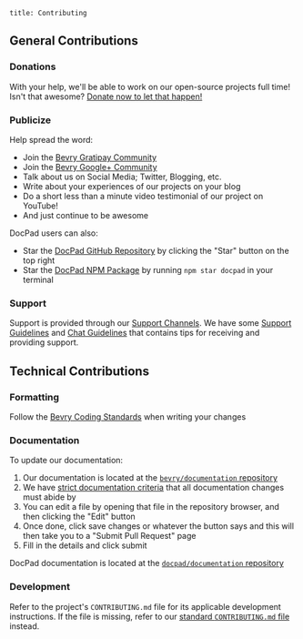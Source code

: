 ```
title: Contributing
```



## General Contributions

### Donations

With your help, we'll be able to work on our open-source projects full time! Isn't that awesome? [Donate now to let that happen!](/donate)


### Publicize

Help spread the word:

- Join the [Bevry Gratipay Community](/gittip-community)
- Join the [Bevry Google+ Community](/google+)
- Talk about us on Social Media; Twitter, Blogging, etc.
- Write about your experiences of our projects on your blog
- Do a short less than a minute video testimonial of our project on YouTube!
- And just continue to be awesome

DocPad users can also:

- Star the [DocPad GitHub Repository](https://github.com/bevry/docpad) by clicking the "Star" button on the top right
- Star the [DocPad NPM Package](https://npmjs.org/package/docpad) by running `npm star docpad` in your terminal


### Support

Support is provided through our [Support Channels](https://learn.bevry.me/support). We have some [Support Guidelines](https://learn.bevry.me/community/support-guidelines) and [Chat Guidelines](https://learn.bevry.me/community/chat-guidelines) that contains tips for receiving and providing support.


## Technical Contributions


### Formatting

Follow the [Bevry Coding Standards](/community/coding-standards) when writing your changes



### Documentation

To update our documentation:

1. Our documentation is located at the [`bevry/documentation` repository](https://github.com/bevry/documentation)
1. We have [strict documentation criteria](/community/documentation-guidelines) that all documentation changes must abide by
1. You can edit a file by opening that file in the repository browser, and then clicking the "Edit" button
1. Once done, click save changes or whatever the button says and this will then take you to a "Submit Pull Request" page
1. Fill in the details and click submit

DocPad documentation is located at the [`docpad/documentation` repository](https://github.com/docpad/documentation)



### Development

Refer to the project's `CONTRIBUTING.md` file for its applicable development instructions. If the file is missing, refer to our [standard `CONTRIBUTING.md` file](https://github.com/bevry/base/blob/master/CONTRIBUTING.md) instead.
